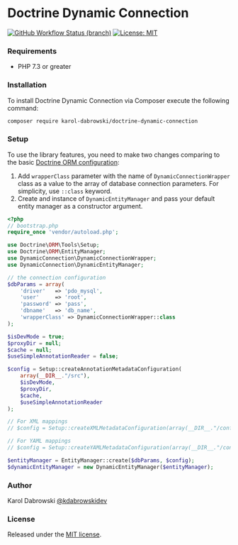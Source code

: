# Doctrine Dynamic Connection
[![GitHub Workflow Status (branch)](https://img.shields.io/github/workflow/status/karol-dabrowski/doctrine-dynamic-connection/Tests/master?label=Tests)](https://github.com/karol-dabrowski/doctrine-dynamic-connection/actions/workflows/tests.yml?query=branch%3Amaster)
[![License: MIT](https://img.shields.io/packagist/l/karol-dabrowski/doctrine-dynamic-connection)](https://github.com/karol-dabrowski/doctrine-dynamic-connection/blob/master/LICENSE.md)

### Requirements

* PHP 7.3 or greater

### Installation
To install Doctrine Dynamic Connection via Composer execute the following command:
``` bash
composer require karol-dabrowski/doctrine-dynamic-connection
```
### Setup
To use the library features, you need to make two changes comparing to the basic [Doctrine ORM configuration](https://www.doctrine-project.org/projects/doctrine-orm/en/2.8/tutorials/getting-started.html):
1. Add `wrapperClass` parameter with the name of `DynamicConnectionWrapper` class as a value to the array of database connection parameters. For simplicity, use `::class` keyword. 
2. Create and instance of `DynamicEntityManager` and pass your default entity manager as a constructor argument.
```php
<?php
// bootstrap.php
require_once 'vendor/autoload.php';

use Doctrine\ORM\Tools\Setup;
use Doctrine\ORM\EntityManager;
use DynamicConnection\DynamicConnectionWrapper;
use DynamicConnection\DynamicEntityManager;

// the connection configuration
$dbParams = array(
    'driver'   => 'pdo_mysql',
    'user'     => 'root',
    'password' => 'pass',
    'dbname'   => 'db_name',
    'wrapperClass' => DynamicConnectionWrapper::class
);

$isDevMode = true;
$proxyDir = null;
$cache = null;
$useSimpleAnnotationReader = false;

$config = Setup::createAnnotationMetadataConfiguration(
    array(__DIR__."/src"),
    $isDevMode,
    $proxyDir,
    $cache,
    $useSimpleAnnotationReader
);

// For XML mappings
// $config = Setup::createXMLMetadataConfiguration(array(__DIR__."/config/xml"), $isDevMode);

// For YAML mappings
// $config = Setup::createYAMLMetadataConfiguration(array(__DIR__."/config/xml"), $isDevMode);

$entityManager = EntityManager::create($dbParams, $config);
$dynamicEntityManager = new DynamicEntityManager($entityManager);
```

### Author
Karol Dabrowski [@kdabrowskidev](https://twitter.com/kdabrowskidev)

### License
Released under the [MIT license](https://github.com/karol-dabrowski/doctrine-dynamic-connection/blob/master/LICENSE.md).
